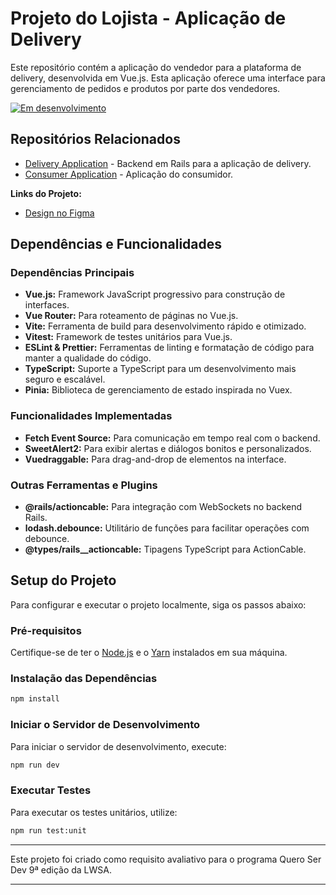 # Projeto do Lojista - Aplicação de Delivery

Este repositório contém a aplicação do vendedor para a plataforma de delivery, desenvolvida em Vue.js. Esta aplicação oferece uma interface para gerenciamento de pedidos e produtos por parte dos vendedores.

[![Em desenvolvimento](https://img.shields.io/badge/Status-Em%20desenvolvimento-yellow)](https://github.com/SamuelRocha91/seller_application)

## Repositórios Relacionados

- [Delivery Application](https://github.com/SamuelRocha91/delivery_back) - Backend em Rails para a aplicação de delivery.
- [Consumer Application](https://github.com/SamuelRocha91/consumy) - Aplicação do consumidor.


**Links do Projeto:**

- [Design no Figma](https://www.figma.com/file/tS8r4eROXBknYixtDcijXd/Meu-portf%C3%B3lio?type=design&node-id=0-1&mode=design&t=pL6yJYx6lOSWBGdw-0)


## Dependências e Funcionalidades

### Dependências Principais

- **Vue.js:** Framework JavaScript progressivo para construção de interfaces.
- **Vue Router:** Para roteamento de páginas no Vue.js.
- **Vite:** Ferramenta de build para desenvolvimento rápido e otimizado.
- **Vitest:** Framework de testes unitários para Vue.js.
- **ESLint & Prettier:** Ferramentas de linting e formatação de código para manter a qualidade do código.
- **TypeScript:** Suporte a TypeScript para um desenvolvimento mais seguro e escalável.
- **Pinia:** Biblioteca de gerenciamento de estado inspirada no Vuex.

### Funcionalidades Implementadas

- **Fetch Event Source:** Para comunicação em tempo real com o backend.
- **SweetAlert2:** Para exibir alertas e diálogos bonitos e personalizados.
- **Vuedraggable:** Para drag-and-drop de elementos na interface.

### Outras Ferramentas e Plugins

- **@rails/actioncable:** Para integração com WebSockets no backend Rails.
- **lodash.debounce:** Utilitário de funções para facilitar operações com debounce.
- **@types/rails__actioncable:** Tipagens TypeScript para ActionCable.



## Setup do Projeto

Para configurar e executar o projeto localmente, siga os passos abaixo:

### Pré-requisitos

Certifique-se de ter o [Node.js](https://nodejs.org/) e o [Yarn](https://classic.yarnpkg.com/lang/en/docs/install/) instalados em sua máquina.

### Instalação das Dependências

```sh
npm install
```

### Iniciar o Servidor de Desenvolvimento

Para iniciar o servidor de desenvolvimento, execute:

```sh
npm run dev
```

### Executar Testes

Para executar os testes unitários, utilize:

```sh
npm run test:unit
```

---

Este projeto foi criado como requisito avaliativo para o programa Quero Ser Dev 9ª edição da LWSA.

---
